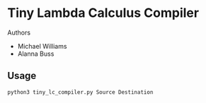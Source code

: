 # Tiny Lambda Calculus Compiler
Authors
* Michael Williams
* Alanna Buss

## Usage

```
python3 tiny_lc_compiler.py Source Destination
```

